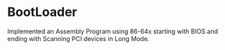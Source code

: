 # BootLoader
Implemented an Assembly Program using 86-64x starting with BIOS and ending with Scanning PCI devices in Long Mode.
